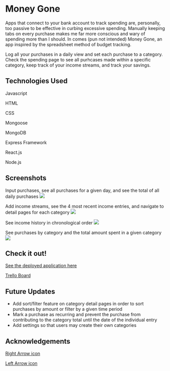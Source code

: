 # Money Gone

Apps that connect to your bank account to track spending are, personally, too passive to be effective in curbing excessive spending. Manually keeping tabs on every purchase makes me far more conscious and wary of spending more than I should. In comes (pun not intended) Money Gone, an app inspired by the spreadsheet method of budget tracking. 

Log all your purchases in a daily view and set each purchase to a category. Check the spending page to see all purhcases made within a specific category, keep track of your income streams, and track your savings. 

## Technologies Used

Javascript

HTML

CSS

Mongoose

MongoDB

Express Framework

React.js

Node.js

## Screenshots

Input purchases, see all purchases for a given day, and see the total of all daily purchases
<img src="https://imgur.com/BpK0qhW">

Add income streams, see the 4 most recent income entries, and navigate to detail pages for each category
<img src="https://imgur.com/8FymLA1">

See income history in chronological order
<img src="https://imgur.com/zD2ycA5">

See purchases by category and the total amount spent in a given category
<img src="https://imgur.com/0BYfhvA">

## Check it out!

<a href="money-gone.herokuapp.com">See the deployed application here</a>

<a href="https://trello.com/b/3OVyql3n/project-4">Trello Board</a>

## Future Updates

<ul>
	<li>Add sort/filter feature on category detail pages in order to sort purchases by amount or filter by a given time period</li>
	<li>Mark a purchase as recurring and prevent the purchase from contributing to the category total until the date of the individual entry</li>
	<li>Add settings so that users may create their own categories</li>
</ul>

## Acknowledgements

<a href="https://www.flaticon.com/free-icon-font/angle-right_3916949?term=right+arrow&related_id=3916949">Right Arrow icon</a>

<a href="https://www.flaticon.com/free-icon-font/angle-left_3916931?term=left+arrow&related_id=3916931">Left Arrow icon</a>

